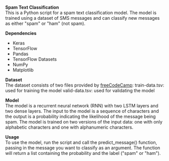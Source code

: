 **Spam Text Classification**<br>
This is a Python script for a spam text classification model. The model is trained using a dataset of SMS messages and can classify new messages as either "spam" or "ham" (not spam).

**Dependencies**<br>
- Keras
- TensorFlow
- Pandas
- TensorFlow Datasets
- NumPy
- Matplotlib

**Dataset**<br>
The dataset consists of two files provided by [freeCodeCamp](https://www.freecodecamp.org/learn/machine-learning-with-python/machine-learning-with-python-projects/neural-network-sms-text-classifier):
train-data.tsv: used for training the model
valid-data.tsv: used for validating the model

**Model**<br>
The model is a recurrent neural network (RNN) with two LSTM layers and two dense layers. The input to the model is a sequence of characters and the output is a probability indicating the likelihood of the message being spam. The model is trained on two versions of the input data: one with only alphabetic characters and one with alphanumeric characters.

**Usage**<br>
To use the model, run the script and call the predict_message() function, passing in the message you want to classify as an argument. The function will return a list containing the probability and the label ("spam" or "ham").
